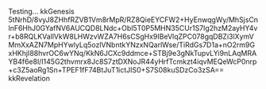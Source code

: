 Testing...
kkGenesis 5tNrhD/8vyJ8ZHhfRZVB1Vm8rMpR/RZ8QieEYCFW2+HyEnwqgWy/MhSjsCnlnF6HhJ0GYafNV6AUCQD8LNdc+Obl5T0P5MHN35CUr1S7lg2hzM2ayHY4vr+b8RQLKVallVkW8LHWzvWZA7H6sCSgHx9IBeVlqZPC078gqDBZi3lXymVMmXxAZN7MpHYwlyLq5ozlVNbntkYNzxNQarlWse/TiRdGs7D1a+nO2rm9GxHKhjI88hvrOC6wYNq/KkN6JCXc9ddmce+STBj9e3gNkTupvLYi9nLAqMRAYB4f6e8l/I145G2thvmrx8Jc8S7ztDXNoJR44yHrfTcmkzt4iqvMEQeWcP0nrp+c3Z5aoRg1Sn+TPEF1fF74BtJuT1ictJIS0+S7S08kuSDzCo3zSA== kkRevelation
